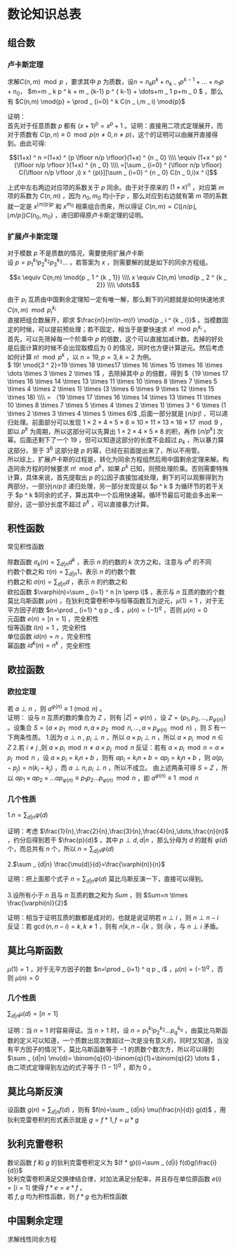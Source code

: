 # 数论知识总表
## 组合数
### 卢卡斯定理
求解$C(n,m) \mod{p}$ ，要求其中 $p$ 为质数，设$n=n _ k p ^ k+n _ {k-1} p ^ {k-1}+ \dots+n _ 1 p+n _ 0$， $m=m _ k p ^ k + m _ {k-1} p ^ { k-1} + \dots+m _ 1 p+m _ 0 $ ，那么有 $C(n,m) \mod{p} = \prod _ {i=0} ^ k C(n _ i,m _ i) \mod{p}$

证明：  
首先对于任意质数 $p$ 都有 $(x+1) ^ p=x ^ p +1$ 。证明：直接用二项式定理展开，而对于质数有 $C(p,n) \equiv 0 \mod{p} (n \neq0,n \neq p)$，这个的证明可以由展开直接得到。由此可得:  

$$(1+x) ^ n =(1+x) ^ {p \lfloor n/p \rfloor}(1+x) ^ {n _ 0} \\\\ \equiv (1+x ^ p) ^ {\lfloor n/p \rfloor }(1+x) ^ {n _ 0} \\\\ =[\sum _ {i=0} ^ {\lfloor n/p \rfloor} C(\lfloor n/p \rfloor ,i) x ^ {pi}][\sum _ {i=0} ^ {n _ 0} C(n _ 0,i)x ^ i]$$

上式中左右两边对应项的系数关于 $p$ 同余。由于对于原来的 $(1+x) ^ n$ ，对应第 $m$ 项的系数为 $C(n,m)$ ，因为 $n _ 0,m _ 0$ 均小于$p$ ，那么对应到右边就有第 $m$ 项的系数就一定是 $x ^ {\lfloor m/p \rfloor p}$ 和 $x ^ {m _ 0}$ 相乘组合而来，所以得证 $C(n,m)=C(\lfloor n/p \rfloor,\lfloor m/p \rfloor)C(n _ 0,m _ 0)$ ，递归即得原卢卡斯定理的证明。

### 扩展卢卡斯定理

对于模数 $p$ 不是质数的情况，需要使用扩展卢卡斯  
设 $p=p _ 1 ^ {k _ 1} p _ 2 ^ {k _ 2} p _ 3 ^ {k _ 3} \dots$ ，若答案为 $x$ ，则需要解的就是如下的同余方程组。

$$x \equiv C(n,m) \mod{p _ 1 ^ {k _ 1}} \\\\ x \equiv C(n,m) \mod{p _ 2 ^ {k _ 2}} \\\\ \dots$$

由于 $p _ i$ 互质由中国剩余定理知一定有唯一解，那么剩下的问题就是如何快速地求 $C(n,m) \mod{p _ i ^ {k _ i}}$   
直接把组合数展开，即求 $\frac{n!}{m!(n-m)!} \mod{p _ i ^ {k _ i}}$ 。当模数固定的时候，可以提前预处理；若不固定，相当于是要快速求 $x! \mod {p _ i ^ {k _ i}}$ 。  
首先，可以先筛掉每一个阶乘中 $p$ 的倍数，这个可以直接加减计数。去掉的好处是后面计算的时候不会出现取模后为 $0$ 的情况，同时也方便计算逆元。然后考虑如何计算 $n! \mod{p ^ k}$ ，以 $n=19,p=3,k=2$  为例。  
$ 19! \mod{3 ^ 2}=19 \times 18 \times17 \times 16 \times 15 \times 16 \times \dots \times 3 \times 2 \times 1$ ，去除掉其中 $p$ 的倍数，得到 $（19 \times 17 \times 16 \times 14 \times 13 \times 11 \times 10 \times 8 \times 7 \times 5 \times 4 \times 2 \times 1) \times (3 \times 6 \times 9 \times 12 \times 15 \times 18) \\\\ = （19 \times 17 \times 16 \times 14 \times 13 \times 11 \times 10 \times 8 \times 7 \times 5 \times 4 \times 2 \times 1)  \times 3 ^ 6 \times (1 \times 2 \times 3 \times 4 \times 5 \times 6)$ ,后面一部分就是 $\lfloor n/p \rfloor!$ ，可以递归处理。前面部分可以发现 $1 \times 2 \times 4 \times 5 \times 8 \equiv 10 \times 11 \times 13 \times 16 \times 17 \mod{9}$ ，即以 $p ^ k$ 为周期，所以这部分可以先算出 $1 \times 2 \times 4 \times 5 \times 8$ 的积，再作 $\lfloor n/p ^ k \rfloor$ 次幂。后面还剩下了一个 $19$ ，但可以知道这部分的长度不会超过 $p _ k$ ，所以暴力算这部分。至于 $3 ^ 6$ 这部分是 $p$ 的幂，已经在前面提出来了，所以不用管。  
所以综上，扩展卢卡斯的过程是，转化为同余方程组然后用中国剩余定理来解。构造同余方程的时候要求 $n! \mod{p ^ k}$，如果 $p ^ k$ 已知，则预处理阶乘。否则需要特殊计算，具体来说，首先提取出 $p$ 的公因子直接加减处理，剩下的可以观察得到为两部分，一部分$\lfloor n/p \rfloor!$ 递归处理，另一部分发现是以 $p ^ k $ 为循环节的若干关于 $p ^ k $同余的式子，算出其中一个后用快速幂。循环节最后可能会多出来一部分，这一部分长度不超过 $p ^ k$ ，可以直接暴力计算。

## 积性函数

常见积性函数

除数函数 $\sigma _ k (n)=\sum _ {d|n} d ^ k$ ，表示 $n$ 的约数的 $k$ 次方之和，注意与 $\sigma ^ k$ 的不同   
约数个数之和 $\tau(n)=\sum _ {d|n} 1$，表示 $n$  的约数个数  
约数之和 $\sigma(n)=\sum _ {d|n} d$ ，表示 $n$  的约数之和  
欧拉函数 $\varphi(n)=\sum _ {i=1} ^ n [n \perp i]$ ，表示与 $n$ 互质的数的个数  
莫比乌斯函数 $\mu(n)$ ，在狄利克雷卷积中与恒等函数互为逆元，$\mu(1)=1$ ，对于无平方因子的数 $n=\prod _ {i=1} ^ q p _ i$ ，$\mu(n)=(-1) ^ q$ ，否则 $\mu(n)=0$  
元函数 $e(n)=[n=1]$ ，完全积性  
恒等函数 $I(n)=1$ ，完全积性  
单位函数 $id(n)=n$ ，完全积性  
幂函数 $id ^ k (n)=n ^ k$ ，完全积性

## 欧拉函数
### 欧拉定理
若 $a \perp n$ ，则 $a^{\varphi(n)} \equiv 1\pmod{n}$ 。  
证明：
设与 $n$ 互质的数的集合为 $Z$ ，则有 $|Z|=\varphi(n)$ ，设 $Z=\lbrace p _ 1,p _ 2,\dots,p _ {\varphi(n)}\rbrace$ 。设集合 $S=\lbrace a \times p _ 1 \mod{n},a \times p _ 2 \mod{n},\dots,a \times p _ {\varphi(n)} \mod{n} \rbrace$ ，则 $S$ 有一下两条性质。
1.因为 $a \perp n$ , $p _ i \perp n$ ，所以 $a \times p _ i \perp n$ ，所以 $a \times p _ i \mod{n} \in Z$
2.若 $i \neq j$ ,则 $a \times p _ i \mod{n} \neq a \times p _ j \mod{n}$ 
反证：若有 $a \times p _ i \mod{n} = a \times p _ j \mod{n}$ ，设 $a \times p _ i=k _ in+b$ ，则有 $a p _ i=k _ in+b=ap _ j=k _ jn+b$ ，则 $a(p _ i-p _ j)=n(k _ i-k _ j)$ ，而 $a \perp n,p _ i \perp n$ ，所以不成立。
由上述两条可得 $S=Z$ ，所以 $ap _ 1 \times ap _ 2 \times \dots ap _ {\varphi(n)} \equiv p _ 1 p _ 2 \dots p _ {\varphi(n)} \mod{n}$ ，即 $a^{\varphi(n)} \equiv 1 \mod{n}$ 
### 几个性质
1.$n=\sum _ {d|n} \varphi(d)$

证明：考虑 $\frac{1}{n},\frac{2}{n},\frac{3}{n},\frac{4}{n},\dots,\frac{n}{n}$ ，约分后得到若干 $\frac{p}{d}$ ，其中 $p \perp d,d|n$ ，那么分母为 $d$ 的就有 $\varphi(d)$ 个，而总共有 $n$ 个，所以 $n=\sum _ {d|n} \varphi(d)$

2.$\sum _ {d|n} \frac{\mu(d)}{d}=\frac{\varphi(n)}{n}$

证明：把上面那个式子 $n=\sum _ {d|n} \varphi(d)$ 莫比乌斯反演一下，直接可以得到。

3.设所有小于 $n$ 且与 $n$ 互质的数之和为 $Sum$ ，则 $Sum=n \times \frac{\varphi(n)}{2}$

证明：相当于证明互质的数都是成对的，也就是说证明若 $n \perp i$ ，则 $n \perp n-i$  
反证：若 $\gcd(n,n-i)=k,k \neq 1$ ，则有 $n|k,n-i|k$ ，则 $i|k$ ，与 $n \perp i$ 矛盾。
## 莫比乌斯函数

$\mu(1)=1$ ，对于无平方因子的数 $n=\prod _ {i=1} ^ q p _ i$ ，$\mu(n)=(-1) ^ q$ ，否则 $\mu(n)=0$  

### 几个性质

$\sum _ {d|n} \mu(d)=[n=1]$ 

证明：当 $n=1$ 时容易得证。当 $n > 1$ 时，设 $n=p _ 1 ^ {k _ 1} p _ 2 ^ {k _ 2} \dots p _ q ^ {k _ q}$ ，由莫比乌斯函数的定义可以知道，一个质数出现次数超过一次是没有意义的，同时又知道，当没有平方因子的情况下，莫比乌斯函数等于 $-1$ 的质数个数次方，所以可以得到 $\sum _ {d|n} \mu(d)= \binom{q}{0}-\binom{q}{1}+\binom{q}{2} \dots $ ，由二项式定理得到左边的式子等于 $(1-1) ^ q$ ，即为 $0$ 。

## 莫比乌斯反演

设函数 $g(n)=\sum _ {d|n} f(d)$ ，则有 $f(n)=\sum _ {d|n} \mu(\frac{n}{d}) g(d)$ ，用狄利克雷卷积的形式表示就是 $g=f * 1,f= \mu * g$ 

## 狄利克雷卷积

数论函数 $f$ 和 $g$ 的狄利克雷卷积定义为 $(f * g)(i)=\sum _ {d|i} f(d)g(\frac{i}{d})$  
狄利克雷卷积满足交换律结合律，对加法满足分配率，并且存在单位原函数 $e(i)=[i=1]$ 使得 $f * e=e * f$ 。  
若 $f,g$ 均为积性函数，则 $f * g$ 也为积性函数

## 中国剩余定理
求解线性同余方程